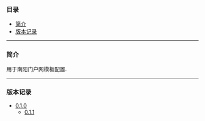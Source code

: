 ### 目录

* [简介](#abstract)
* [版本记录](#version)

---

### <a name="abstract">简介</a>

用于南阳门户网模板配置.

---

### <a name="version">版本记录</a>

* [0.1.0](./Docs/Version/0.1.0.md "0.1.0")
    * [0.1.1](./Docs/Version/0.1.1.md "0.1.1") 